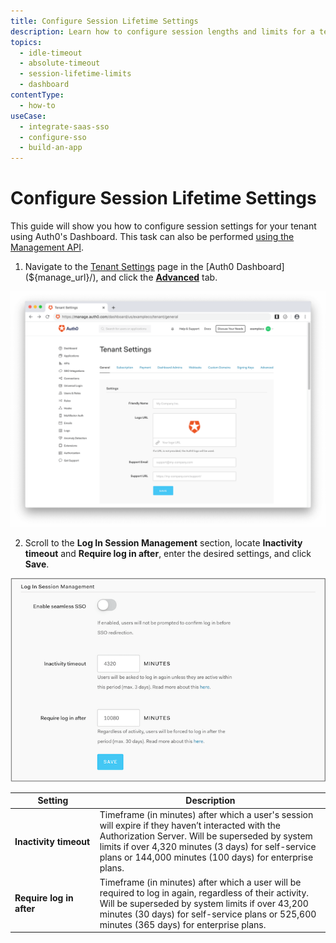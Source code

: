 ```yaml
---
title: Configure Session Lifetime Settings
description: Learn how to configure session lengths and limits for a tenant using the Auth0 Management Dashboard.
topics:
  - idle-timeout
  - absolute-timeout
  - session-lifetime-limits
  - dashboard
contentType:
  - how-to
useCase:
  - integrate-saas-sso
  - configure-sso
  - build-an-app
---
```

# Configure Session Lifetime Settings

This guide will show you how to configure session settings for your tenant using Auth0's Dashboard. This task can also be performed [using the Management API](/api/management/guides/tenants/configure-session-lifetime-settings).

1. Navigate to the [Tenant Settings](${manage_url}/#/tenant) page in the [Auth0 Dashboard](${manage_url}/), and click the [**Advanced**](${manage_url}/#/tenant/advanced) tab.

![View Advanced Tenant Settings](/media/articles/dashboard/tenants/tenant-settings.png)

2. Scroll to the **Log In Session Management** section, locate **Inactivity timeout** and **Require log in after**, enter the desired settings, and click **Save**.

![View Log In Session Management Settings](/media/articles/dashboard/tenants/tenant-settings-advanced-login-session-management.png)

| Setting | Description |
| ------- | ----------- |
| **Inactivity&nbsp;timeout** | Timeframe (in minutes) after which a user's session will expire if they haven’t interacted with the Authorization Server. Will be superseded by system limits if over 4,320 minutes (3 days) for self-service plans or 144,000 minutes (100 days) for enterprise plans. |
| **Require log in after** | Timeframe (in minutes) after which a user will be required to log in again, regardless of their activity. Will be superseded by system limits if over 43,200 minutes (30 days) for self-service plans or 525,600 minutes (365 days) for enterprise plans. |